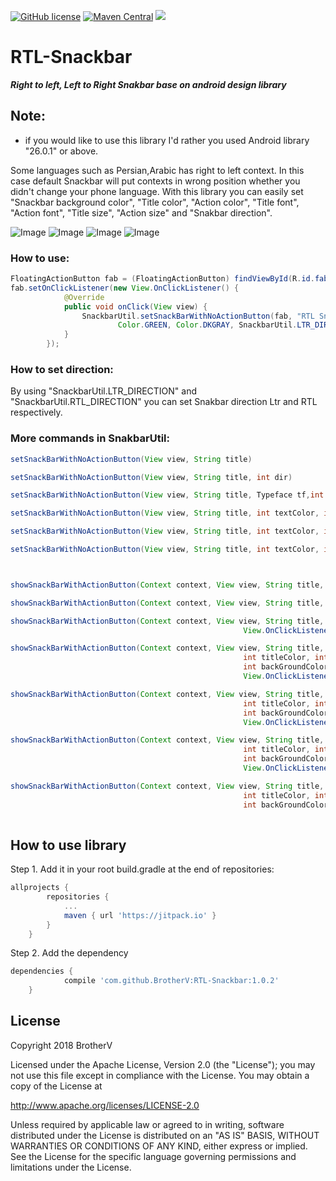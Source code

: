 [![GitHub license](https://img.shields.io/github/license/dcendents/android-maven-gradle-plugin.svg)](http://www.apache.org/licenses/LICENSE-2.0.html)
[![Maven Central](https://img.shields.io/maven-central/v/com.github.dcendents/android-maven-gradle-plugin.svg)](http://search.maven.org/#search%7Cga%7C1%7Ca%3A%22android-maven-gradle-plugin%22)
[![](https://jitpack.io/v/BrotherV/RTL-Snackbar.svg)](https://jitpack.io/#BrotherV/RTL-Snackbar)
# RTL-Snackbar
***Right to left, Left to Right Snakbar base on android design library***
## Note:
* if you would like to use this library I'd rather you used Android library "26.0.1" or above.

Some languages such as Persian,Arabic has right to left context. In this case default Snackbar will put contexts in wrong position whether you didn't change your phone language. With this library you can easily set "Snackbar background color", "Title color", "Action color", "Title font", "Action font", "Title size", "Action size" and "Snakbar direction".

![Image](art/ltr1.png)
![Image](art/ltr2.png)
![Image](art/rtl1.png)
![Image](art/rtl2.png)


### How to use:
``` java
FloatingActionButton fab = (FloatingActionButton) findViewById(R.id.fab);
fab.setOnClickListener(new View.OnClickListener() {
			@Override
			public void onClick(View view) {
				SnackbarUtil.setSnackBarWithNoActionButton(fab, "RTL Snakbar with no action button",
						Color.GREEN, Color.DKGRAY, SnackbarUtil.LTR_DIRECTION);
			}
		});
```

### How to set direction:
By using "SnackbarUtil.LTR_DIRECTION" and "SnackbarUtil.RTL_DIRECTION" you can set Snakbar direction Ltr and RTL respectively.

### More commands in SnakbarUtil:
``` java
setSnackBarWithNoActionButton(View view, String title)

setSnackBarWithNoActionButton(View view, String title, int dir)

setSnackBarWithNoActionButton(View view, String title, Typeface tf,int dir)

setSnackBarWithNoActionButton(View view, String title, int textColor, int backGroundColor, int dir)

setSnackBarWithNoActionButton(View view, String title, int textColor, int backGroundColor, Typeface tf, int dir)

setSnackBarWithNoActionButton(View view, String title, int textColor, int backGroundColor, Typeface tf, float size, int dir)



showSnackBarWithActionButton(Context context, View view, String title, String actionTitle, View.OnClickListener listener)

showSnackBarWithActionButton(Context context, View view, String title, String actionTitle, int dir, View.OnClickListener listener)

showSnackBarWithActionButton(Context context, View view, String title, String actionTitle, Typeface tf, int dir,
	                                                View.OnClickListener listener)

showSnackBarWithActionButton(Context context, View view, String title, String actionTitle,
	                                                int titleColor, int actionColor,
	                                                int backGroundColor, Typeface tf, int dir,
	                                                View.OnClickListener listener)

showSnackBarWithActionButton(Context context, View view, String title, String actionTitle,
	                                                int titleColor, int actionColor,
	                                                int backGroundColor, int dir,
	                                                View.OnClickListener listener)

showSnackBarWithActionButton(Context context, View view, String title, String actionTitle,
	                                                int titleColor, int actionColor,
	                                                int backGroundColor, Typeface tf, float textSize, int dir,
	                                                View.OnClickListener listener)

showSnackBarWithActionButton(Context context, View view, String title, String actionTitle,
	                                                int titleColor, int actionColor,
	                                                int backGroundColor, Typeface tf0 , Typeface tf1, float titleSize, float actionSize,                                                     int dir, View.OnClickListener listener)
                                                  
```
## How to use library

Step 1. Add it in your root build.gradle at the end of repositories:
```Groovy
allprojects {
		repositories {
			...
			maven { url 'https://jitpack.io' }
		}
	}
```
Step 2. Add the dependency
```Groovy
dependencies {
	        compile 'com.github.BrotherV:RTL-Snackbar:1.0.2'
	}
```

## License

Copyright 2018 BrotherV

Licensed under the Apache License, Version 2.0 (the "License");
you may not use this file except in compliance with the License.
You may obtain a copy of the License at

   http://www.apache.org/licenses/LICENSE-2.0

Unless required by applicable law or agreed to in writing, software
distributed under the License is distributed on an "AS IS" BASIS,
WITHOUT WARRANTIES OR CONDITIONS OF ANY KIND, either express or implied.
See the License for the specific language governing permissions and
limitations under the License.
```

```
